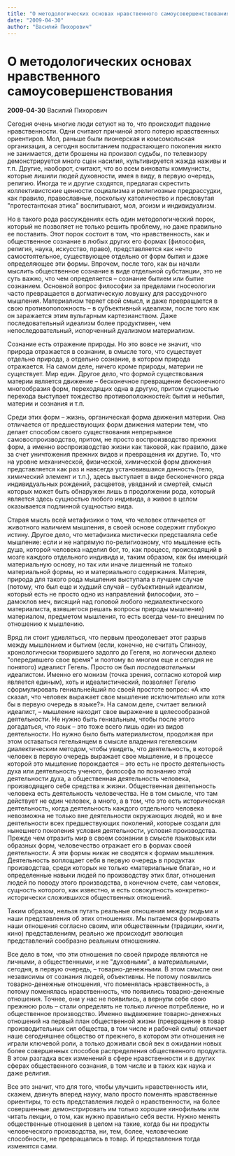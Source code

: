```yaml
---
title: "О методологических основах нравственного самоусовершенствования"
date: "2009-04-30"
author: "Василий Пихорович"
---
```


# О методологических основах нравственного самоусовершенствования

**2009-04-30** Василий Пихорович

Сегодня очень многие люди сетуют на то, что происходит падение нравственности. Одни считают причиной этого потерю нравственных ориентиров. Мол, раньше были пионерская и комсомольская организация, а сегодня воспитанием подрастающего поколения никто не занимается, дети брошены на произвол судьбы, по телевизору демонстрируется много сцен насилия, культивируется жажда наживы и т.п. Другие, наоборот, считают, что во всем виноваты коммунисты, которые лишили людей духовности, имея в виду, в первую очередь, религию. Иногда те и другие сходятся, предлагая скрестить коллективистские ценности социализма и религиозные предрассудки, как правило, православные, поскольку католичество и пресловутая "протестантская этика" воспитывают, мол, эгоизм и индивидуализм.

Но в такого рода рассуждениях есть один методологический порок, который не позволяет не только решить проблему, но даже правильно ее поставить. Этот порок состоит в том, что нравственность, как и общественное сознание в любых других его формах (философия, религия, наука, искусство, право), представляется как нечто самостоятельное, существующее отдельно от форм бытия и даже определяющее эти формы. Впрочем, после того, как вы начали мыслить общественное сознание в виде отдельной субстанции, это не суть важно, что чем определяется – сознание бытием или бытие сознанием. Основной вопрос философии за пределами гносеологии часто превращается в догматическую ловушку для рассудочного мышления. Материализм теряет свой смысл, и даже превращается в свою противоположность – в субъективный идеализм, после того как он заражается этим вульгарным картезианством. Даже последовательный идеализм более продуктивен, чем непоследовательный, испорченный дуализмом материализм.

Сознание есть отражение природы. Но это вовсе не значит, что природа отражается в сознании, в смысле того, что существует отдельно природа, а отдельно сознание, в котором природа отражается. На самом деле, ничего кроме природы, материи не существует. Мир един. Другое дело, что формой существования материи является движение – бесконечное превращение бесконечного многообразия форм, переходящих одна в другую, притом сущностью перехода выступает тождество противоположностей: бытия и небытия, материи и сознания и т.п.

Среди этих форм – жизнь, органическая форма движения материи. Она отличается от предшествующих форм движения материи тем, что делает способом своего существования непрерывное самовоспроизводство, притом, не просто воспроизводство прежних форм, а именно воспроизводство жизни как таковой, как правило, даже за счет уничтожения прежних видов и превращения их другие. То, что на уровне механической, физической, химической форм движения представляется как раз и навсегда установившаяся данность (тело, химический элемент и т.п.), здесь выступает в виде бесконечного ряда индивидуальных рождений, расцветов, увяданий и смертей, смысл которых может быть обнаружен лишь в продолжении рода, который является здесь сущностью любого индивида, а живое в целом оказывается подлинной сущностью вида.

Старая мысль всей метафизики о том, что человек отличается от животного наличием мышления, в своей основе содержит глубокую истину. Другое дело, что метафизика мистически представляла себе мышление: если и не напрямую по-религиозному, что мышление есть душа, которой человека наделил бог, то, как процесс, происходящий в мозге каждого отдельного индивида и, таким образом, как бы имеющий материальную основу, но так или иначе лишенный не только материальной формы, но и материального содержания. Материя, природа для такого рода мышления выступала в лучшем случае (потому, что был еще и худший случай – субъективный идеализм, который есть не просто одно из направлений философии, это – дамоклов меч, висящий над головой любого недиалектического материалиста, взявшегося решать вопросы природы мышления) материалом, предметом мышления, то есть всегда чем-то внешним по отношению к мышлению.

Вряд ли стоит удивляться, что первым преодолевает этот разрыв между мышлением и бытием (если, конечно, не считать Спинозу, хронологически творившего задолго до Гегеля, но логически далеко "опередившего свое время" и поэтому во многом еще и сегодня не понятого) идеалист Гегель. Просто он был *последовательным* идеалистом. Именно его монизм (точка зрения, согласно которой мир является единым), хоть и идеалистический, позволяет Гегелю сформулировать гениальнейший по своей простоте вопрос: «А кто сказал, что человек выражает свое мышление исключительно или хотя бы в первую очередь в языке?». На самом деле, считает великий идеалист, – мышление находит свое выражение в целесообразной деятельности. Не нужно быть гениальным, чтобы после этого догадаться, что язык – это тоже всего лишь один из видов деятельности. Но нужно было быть материалистом, продолжая при этом оставаться гегельянцем в смысле владения гегелевским диалектическим методом, чтобы увидеть, что деятельность, в которой человек в первую очередь выражает свое мышление, и в процессе которой это мышление порождается – это есть не просто деятельность духа или деятельность ученого, философа по познанию этой деятельности духа, а общественная деятельность человека, производящего себе средства к жизни. Общественная деятельность человека есть деятельность человечества. Не в том смысле, что там действует не один человек, а много, а в том, что это есть историческая деятельность, когда деятельность каждого отдельного человека невозможна не только вне деятельности окружающих людей, но и вне деятельности всех предшествующих поколений, которые создали для нынешнего поколения условия деятельности, условия производства. Прежде чем отразить мир в своем сознании в смысле языковых или образных форм, человечество отражает его в формах своей деятельности. А эти формы никак не сводятся к формам мышления. Деятельность воплощает себя в первую очередь в продуктах производства, среди которых не только «материальные блага», но и определенные навыки людей по производству этих благ, отношения людей по поводу этого производства, в конечном счете, сам человек, сущность которого, как известно, и есть совокупность конкретно-исторически сложившихся общественных отношений.

Таким образом, нельзя путать реальные отношения между людьми и наши представления об этих отношениях. Мы пытаемся формировать наши отношения согласно своим, или общественным (традиции, книги, кино) представлениям, реально же происходит эволюция представлений сообразно реальным отношениям.

Все дело в том, что эти отношения по своей природе являются не личными, а общественными, и не "духовными", а материальными, сегодня, в первую очередь, – товарно-денежными. В этом смысле они независимы от сознания людей, объективны. Не потому появились товарно-денежные отношения, что поменялась нравственность, а потому поменялась нравственность, что появились товарно-денежные отношения. Точнее, они у нас не появились, а вернули себе свою прежнюю роль – стали определять не только личное потребление, но и общественное производство. Именно выдвижение товарно-денежных отношений на первый план общественной жизни (превращение в товар производительных сил общества, в том числе и рабочей силы) отличает наше сегодняшнее общество от прежнего, в котором эти отношения не играли ключевой роли, а только доживали свой век в ожидании новых более совершенных способов распределения общественного продукта. В этом разгадка всех изменений в сфере нравственности и в других сферах общественного сознания, в том числе и в таких как наука и даже религия.

Все это значит, что для того, чтобы улучшить нравственность или, скажем, двинуть вперед науку, мало просто поменять нравственные ориентиры, то есть представления людей о нравственности, на более совершенные: демонстрировать им только хорошие кинофильмы или читать лекции, о том, как нужно правильно себя вести. Нужно менять общественные отношения в целом на такие, когда бы ни продукты человеческого производства, ни, тем, более, человеческие способности, не превращались в товар. И представления тогда изменятся сами.
